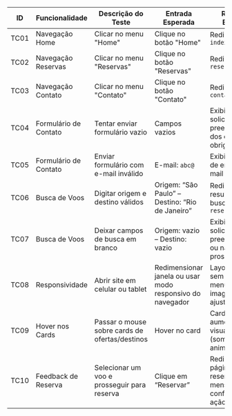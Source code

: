 | **ID** | **Funcionalidade**    | **Descrição do Teste**                         | **Entrada Esperada**                                      | **Resultado Esperado**                                                      | **Status** |
| ------ | --------------------- | ---------------------------------------------- | --------------------------------------------------------- | --------------------------------------------------------------------------- | ---------- |
| TC01   | Navegação Home        | Clicar no menu "Home"                          | Clique no botão "Home"                                    | Redireciona para `index.html`                                               | ✅          |
| TC02   | Navegação Reservas    | Clicar no menu "Reservas"                      | Clique no botão "Reservas"                                | Redireciona para `reservas.html`                                            | ✅          |
| TC03   | Navegação Contato     | Clicar no menu "Contato"                       | Clique no botão "Contato"                                 | Redireciona para `contato.html`                                             | ✅          |
| TC04   | Formulário de Contato | Tentar enviar formulário vazio                 | Campos vazios                                             | Exibir alerta solicitando preenchimento dos campos obrigatórios             | ✅          |
| TC05   | Formulário de Contato | Enviar formulário com e-mail inválido          | E-mail: `abc@`                                            | Exibir mensagem de erro sobre e-mail inválido                               | ✅          |
| TC06   | Busca de Voos         | Digitar origem e destino válidos               | Origem: “São Paulo” – Destino: “Rio de Janeiro”           | Redireciona para resultados da busca em `reservas.html`                     | ✅          |
| TC07   | Busca de Voos         | Deixar campos de busca em branco               | Origem: vazio – Destino: vazio                            | Exibir mensagem solicitando preenchimento ou não prosseguir                 | ✅          |
| TC08   | Responsividade        | Abrir site em celular ou tablet                | Redimensionar janela ou usar modo responsivo do navegador | Layout se ajusta sem cortes, menu acessível, imagens ajustadas              | ✅          |
| TC09   | Hover nos Cards       | Passar o mouse sobre cards de ofertas/destinos | Hover no card                                             | Card aumenta/destaca visualmente (sombra, animação)                         | ✅          |
| TC10   | Feedback de Reserva   | Selecionar um voo e prosseguir para reserva    | Clique em “Reservar”                                      | Redireciona para página de reservas + exibe mensagem de confirmação da ação | ✅          |
